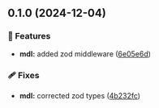 ## 0.1.0 (2024-12-04)

### 🚀 Features

- **mdl:** added zod middleware ([6e05e6d](https://github.com/rhinobase/dinoco/commit/6e05e6d))

### 🩹 Fixes

- **mdl:** corrected zod types ([4b232fc](https://github.com/rhinobase/dinoco/commit/4b232fc))